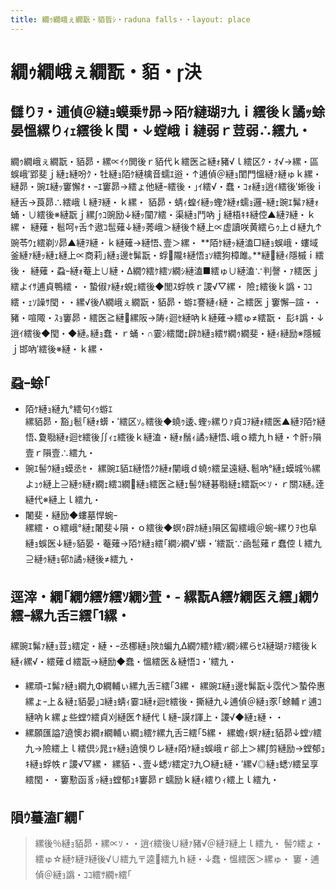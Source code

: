 ```yaml
---
title: 繝ｩ繝峨ぇ繝翫・貊晢ｼ・raduna falls・・layout: place
---
```




# 繝ｩ繝峨ぇ繝翫・貊・決

## 讎りｦ・逋偵＠縺ｮ蟆乗ｻ昴→陌ｹ縺瑚ｦ九ｉ繧後ｋ譎ｯ蜍晏慍縲りｨｪ繧後ｋ閠・↓螳峨ｉ縺弱ｒ荳弱∴繧九・
繝ｩ繝峨ぇ繝翫・貊昴・縲∝ｲｩ閧後ｒ貊代ｋ繧医≧縺ｫ豬√ｌ繧区ｸ・ｵ√→縲・區蜈峨′郢斐ｊ縺ｪ縺吩ｸ・牡縺ｮ陌ｹ縺檎音蠕ｴ逧・↑逋偵＠縺ｮ閨門慍縺ｧ縺ゅｋ縲・ 
縺昴・豌ｴ縺ｯ窶懈ｵ・ｰｴ窶昴→繧ょ他縺ｰ繧後・｣ｲ繧√・蠢・ｺｫ縺ｮ逍ｲ繧後′蜥後ｉ縺舌→莨昴∴繧峨ｌ縺ｦ縺・ｋ縲・ 
貊昴・蜻ｨ蝗ｲ縺ｯ蟶ｸ縺ｫ蠕ｮ邏ｰ縺ｪ豌ｴ髴ｧ縺ｫ蛹・∪繧後※縺翫ｊ縲∫ｩｺ豌励↓縺ｯ闃ｱ繧・渠縺ｮ鬥吶ｊ縺梧ｷｷ縺倥▲縺ｦ縺・ｋ縲・ 
縺薙・髱呵ｬ舌↑遨ｺ髢薙↓縺ｯ莠峨＞縺後↑縺上∝虚讀咲黄繧らｩ上ｄ縺九↑豌苓ｳｪ繧剃ｿ昴▲縺ｦ縺・ｋ縺薙→縺悟､壹＞縲・
**陌ｹ縺ｯ縺溘□縺ｮ蜈峨・螻域釜縺ｧ縺ｯ縺ｪ縺上∝商莉｣縺ｮ邊ｾ髴翫・蜉隴ｷ縺悟ｮｿ繧狗樟雎｡**縺縺ｨ隱槭ｉ繧後・ 
縺薙・蝨ｰ縺ｫ菴上∪縺・Δ繝ｳ繧ｹ繧ｿ繝ｼ縺溘■繧ゅ∪縺溘∵判謦・ｧ繧医ｊ繧よｲｻ逋貞鴨繧・・蟄俶ｧ縺ｫ蜆ｪ繧後◆閭ｽ蜉帙ｒ謖√▽縲・
險ｪ繧後ｋ譌・ｺｺ繧・ｪｿ譟ｻ閠・・縲√後Λ繝峨ぇ繝翫・貊昴・蝣ｴ謇縺ｨ縺・≧繧医ｊ窶懈─諠・・豬・喧陬・ｽｮ窶昴・繧医≧縺縲阪→陦ｨ迴ｾ縺吶ｋ縺薙→繧ゅ≠繧翫・ 
髟ｷ譌・↓逍ｲ繧後◆閠・◆縺｡縺ｮ蠢・ｒ蛹・∩霎ｼ繧閾ｪ辟ｶ縺ｮ繧ｻ繝ｩ繝斐・縺ｨ縺励※隱槭ｊ邯吶′繧後※縺・ｋ縲・
## 蝨ｰ蜍｢
- 陌ｹ縺ｮ縺九°繧句ｲｩ蝣ｴ  
縲貊昴・豁｣髱｢縺ｫ蠎・′繧区ｿ｡繧後◆蟯ｩ逶､蟶ｯ縲りｧ貞ｺｦ縺ｫ繧医▲縺ｦ陌ｹ縺悟､夐㍾縺ｫ迴ｾ繧後∬ｨｪ繧後ｋ縺溘・縺ｫ鬚ｨ譎ｯ縺悟､峨ｏ繧九ｈ縺・↑骭ｯ隕壹ｒ隕壹∴繧九・
- 豌ｴ髻ｳ縺ｮ蟆丞ｾ・ 
縲豌ｴ貊ｴ縺悟ｸｸ縺ｫ闡峨ｄ蟯ｩ繧呈遠縺､髱吶°縺ｪ蟆城％縲よｭｩ縺上⊇縺ｩ縺ｫ繝ｪ繧ｺ繝縺ｮ繧医≧縺ｪ髻ｳ縺碁㍾縺ｪ繧翫∝ｿ・ｒ關ｽ縺｡逹縺代※縺上ｌ繧九・
- 闍斐・縺励◆螻墓悍蜿ｰ  
縲繧・ｏ繧峨°縺ｪ闍斐↓隕・ｏ繧後◆螟ｩ辟ｶ縺ｮ隕区匐繧峨＠蜿ｰ縲りｦ也阜縺ｮ蜈医↓縺ｯ貊晏・菴薙→陌ｹ縺ｮ繧｢繝ｼ繝√′蠎・′繧翫∵凾髢薙ｒ蠢倥ｌ繧九⊇縺ｩ縺ｮ邨ｶ譎ｯ縺後≠繧九・
## 逕滓・繝｢繝ｳ繧ｹ繧ｿ繝ｼ萓・- 縲翫Α繧ｹ繝医え繧｣繝ｳ繧ｰ縲九舌Ξ繧｢1縲・ 
縲豌ｴ髴ｧ縺ｮ荳ｭ繧定・縺・ｰ丞梛縺ｮ陜ｶ蝙九Δ繝ｳ繧ｹ繧ｿ繝ｼ縲らｾｽ縺瑚ｧｦ繧後ｋ縺ｨ縲√・繧薙ｄ繧翫→縺励◆蠢・慍繧医＆縺悟ｺ・′繧九・
- 縲頑ｰｴ髴ｧ縺ｮ繝九Φ繝輔ぃ縲九舌Ξ繧｢3縲・ 
縲豌ｴ縺ｮ邊ｾ髴翫↓霑代＞蟄伜惠縲ょｰ上＆縺ｪ貊晏｣ｺ縺ｮ蜻ｨ霎ｺ縺ｫ迴ｾ繧後・撕縺九↓逋偵＠縺ｮ豕｢蜍輔ｒ逋ｺ縺吶ｋ縲ょ些螳ｳ繧貞刈縺医↑縺代ｌ縺ｰ謨ｵ諢上・謖√◆縺ｪ縺・・
- 縲願匯謚ｱ遶懊お繝ｫ繝輔ぃ繝ｭ繧ｹ縲九舌Ξ繧｢5縲・ 
縲蟾ｨ螟ｧ縺ｪ貊昴↓螳ｿ繧九→險繧上ｌ繧倶ｼ晁ｪｬ縺ｮ遶懊りレ縺ｫ陌ｹ縺ｮ蜈峨ｒ郤上＞縲∫剪縺励→螳郁ｭｷ縺ｮ蜉帙ｒ謖√▽縲・ 
縲貊・､壹↓蟋ｿ繧定ｦ九○縺ｪ縺・′縲√◎縺ｮ蟋ｿ繧呈享繧閠・・窶懃函豸ｯ縺ｮ螳郁ｭｷ窶昴ｒ蠕励ｋ縺ｨ繧りｨ繧上ｌ繧九・
## 隕ｳ蟇溘Γ繝｢
> 縲後％縺ｮ貊昴・縲∝ｿ・・逍ｲ繧後∪縺ｧ豬√＠縺ｦ縺上ｌ繧九・ 
> 髻ｳ繧ょ・繧ゅ☆縺ｹ縺ｦ縺後√∪繧九〒逵繧九ｈ縺・↓蠢・慍繧医＞縲ゅ・ 
> 窶・逋偵＠縺ｮ譌・ｺｺ繧ｻ繝ｬ繧｢
